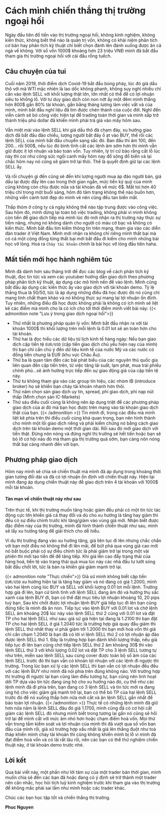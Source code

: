 # Cách mình chiến thắng thị trường ngoại hối


Ngày đầu tiên đổ tiền vào thị trường ngoại hối, không kinh nghiệm, không kiến thức, không biết thế nào là quản trị vốn, không có khái niệm phân tích cơ bản hay phân tích kỹ thuật chỉ biết chọn đánh lên đánh xuống được ăn cả ngả về không.
Với số vốn 1000$ khoảng hơn 23 triệu VNĐ mình đã bắt đầu tham gia thị trường ngoại hối với cái đầu rỗng tuếch.
<!--more-->

## Câu chuyện của tui
Cuối năm 2019, thời điểm dịch Covid-19 bắt đầu bùng pháy, lúc đó giá dầu thô với mã WTI mặc nhiên là lao dốc không phanh, không suy nghĩ nhiều chỉ cần vào lệnh SELL với khối lượng thật lớn, lớn nhất có thể để có lợi nhuận siêu to khổng lồ. Với tư duy giao dịch còn non nớt ấy một đêm mình thắng hơn 800$ gần 80% tài khoản, gần bằng tháng lương làm việc vất vả của mình, mình bắt đầu nghĩ liệu đã tìm được chén thánh của cuộc đời.
Nghĩ đến viễn cảnh sẽ bỏ công việc hiện tại để trading toàn thời gian và mình sắp trở thành triệu phú dollar đã khiến mình phải trả giá vào mấy hôm sau.

Vẫn miệt mài vào lệnh SELL khi giá dầu thô đã chạm đáy, xu hướng giao dịch đã bắt đầu đảo chiều, lượng người bắt đáy ồ ạt vào BUY, thế rồi các lệnh SELL của mình bắt đầu chuyển sang sắc đỏ. Ban đầu thì âm 100, đến 200... rồi 500$, nếu lúc đó bình tĩnh cắt các lệnh âm sớm hơn thì mình vẫn giữ được ít lợi nhuận và bảo toàn vốn.
Tuy nhiên, lý trí cứ bảo rằng cắt lỗ lúc này thì coi như công sức ngồi canh mấy hôm nay đổ sông đổ biển vả lại chắc hôm nay nó cũng sẽ giảm trở lại thôi. Thế là quyết định giữ lại các lệnh SELL ấy.

Và rồi chuyện gì đến cũng sẽ đến khi lượng người mua áp đảo người bán, giá dầu lại được đẩy lên cao trong thời gian ngắn, mức tiền ký quỹ của mình cũng không còn chịu được nữa và tài khoản đã về mức 6$. Mất toi hơn 40 triệu chỉ trong một buổi sáng, hôm đó tâm trạng không thể nào buồn hơn, những viễn cảnh tươi đẹp do mình vẽ nên cũng đều tan biến mất.

Thấp thỏm ở công ty cả ngày không thể nào tập trung được vào công việc.
Sau hôm đó, mình dừng lại toàn bộ việc trading, không phải vì mình không còn tiền để giao dịch tiếp mà mình lúc đó mới nhận ra thị trường này thực sự tiềm năng, nhưng nó không dành cho người có máu cờ bạc và không có kiến thức. Mình bắt đầu tìm kiếm thông tin trên mạng, tham gia vào các diễn đàn trader ở Việt Nam. Mình mới nhận ra không chỉ riêng mình thất bại mà có cả một cộng đồng từng thất bại mới bắt đầu đi kiếm cho mình những bài học vỡ lòng. Hoá ra `Cháy tài khoản` chính là bài học vỡ lòng đầu tiên haha.

## Mất tiền mới học hành nghiêm túc
Mình đã dành hơn sáu tháng trời để đọc các blog về cách phân tích kỹ thuật, đọc tin tức và xem các youtuber hướng dẫn giao dịch theo phương pháp phân tích kỹ thuật, áp dụng các mô hình nến để vào lệnh. Mình cũng bắt đầu áp dụng các kiến thức ấy vào giao dịch với tài khoản demo. Tỷ lệ thắng thua là 50/50, tức là áp dụng những điều đã học được đó nó cũng chỉ mang tính chất tham khảo và nó không thực sự mang lại lợi nhuận ổn định. Tuy nhiên, những điều đã học được không phải là không có ích mình sẽ liệt kê các điểm mà mình cho là có ích cho tới thời điểm mình viết bài này:
{{< admonition note "Lưu ý trong giao dịch ngoại hối">}}
- Thứ nhất là phương pháp quản lý vốn: Mình bắt đầu nhận ra với tài khoản 1000$ thì  khối lượng trên mỗi lệnh là 0.01 lot sẽ an toàn hơn cho tài khoản.
- Thứ hai là đọc hiểu các dữ liệu từ lịch kinh tế hàng ngày: Nếu bạn giao dịch cặp tiền tệ `EUR/USD` (cặp tiền giao dịch chủ yếu hiện nay của mình) thì bạn chỉ cần chú ý đến dữ liệu kinh tế của nước Mỹ và các nước có đồng tiền chung là EUR (khu vực Châu Âu).
- Thứ ba là quan tâm đến các bài phát biểu của các nguyên thủ quốc gia liên quan đến cặp tiền trên, từ việc tăng lãi suất, lạm phát, mua trái phiếu chính phủ...sẽ ảnh hưởng trực tiếp đến sự giao động giá của cặp tiền tệ này.
- Thứ tư không tham gia vào các group tín hiệu, các nhóm IB (introduce broker) họ sẽ khiến bạn cháy tài khoản nhanh hơn thôi.
- Thứ năm chọn sàn giao dịch uy tín, spread, phí giao dịch, phí nạp nút thấp (Mình chọn sàn IC-Markets)
- Thứ sáu điều cuối cùng là không nên áp dụng triệt để các phương pháp giao dịch của ai đó mà bạn học được trên mạng vào tài khoản giao dịch thật của bạn.
{{< /admonition >}}
Tin mình đi, trong các điều mà mình liệt kê phía trên thì điều cuối cùng khá quan trọng, bạn nên hình thành cho mình một lối giao dịch riêng và phải kiểm chứng nó bằng cách giao dịch trên tài khoản demo một thời gian dài. Rồi sau đó mới giao dịch với tiền thật. Đừng nôn nóng và đừng nghĩ thị trường sẽ hết tiền hoặc bạn sẽ bỏ lỡ cơ hội nào đó mà tham gia thị trường quá sớm, bạn càng nôn nóng thất bại càng nhanh đến với bạn.


## Phương pháp giao dịch
Hôm nay mình sẽ chia sẻ chiến thuật mà mình đã áp dụng trong khoảng thời gian tương đối dài và đã có lợi nhuận ổn định với chiến thuật này. Hiện tại mình đang áp dụng chiến thuật này để giao dịch trên 4 tài khoản với 1000$ mỗi tài khoản.

#### Tản mạn về chiến thuật này như sau
Trên thực tế, khi thị trường muốn tăng hoặc giảm đều phải có một tin tức tác động cực lớn khiến giá cả thay đổi và dù cho xu hướng là tăng hay giảm thì đều có sự điều chỉnh trước khi tăng/giảm vào vùng giá mới. Nhận biết được đặc điểm này của thị trường, mình đã hình thành chiến thuật như sau, mình sẽ lấy xu hướng tăng để giải thích cho dễ hiểu.

Ví dụ thị trường đang vào xu hướng tăng, giá liên tục đi lên nhưng chắc chắn với bạn một điều nó không thể đi lên mãi, để bứt phá qua vùng giá cao mới nó bắt buộc phải có sự điều chỉnh tức là phải giảm trở lại trong một vài phiên thì mới tạo tiền đề để tăng tiếp. Khi giá lên cao đẩy trạng thái của hàng hoá, tiền tệ vào trạng thái quá mua lúc này các nhà đầu tư lướt sóng bắt đầu chốt lời, tức là bán ra khiến giá giảm mạnh trở lại.

{{< admonition note "Thực chiến">}}
Giả sử mình không biết cặp tiền `EUR/USD` xu hướng hiện tại là tăng hay giảm và nó đang có giá 1.2000, mình vào hai lệnh cùng lúc BUY và SELL với khối lượng 0.01 lot mỗi lệnh. Trường hợp giá đi lên, bạn cứ bình tĩnh với lệnh SELL đang âm đó và hưởng thụ sắc xanh của lệnh BUY đi, bạn có thể đặt mục tiêu lợi nhuận khoảng 10, 20 pips tuỳ bạn. Sau khi chốt được lợi nhuận lệnh BUY giá tiếp tục đi lên bạn cũng đừng tiếc là mình đã ăn non. Tiếp tục vào lệnh BUY với 0.01 lot và chờ lệnh SELL âm khoảng 20$ lúc này vào lệnh SELL thứ 2 cũng với 0.01 lot và đặt TP cho hai lệnh SELL như sau: giả sử giá hiện tại đang là 1.2100 thì bạn đặt TP cho hai lệnh SELL ở giá 1.2040 tức là trường hợp giá quay đầu giảm thì lệnh SELL thứ nhất thay vì phải giảm tới 1.2000 thì bạn mới hoà vốn thì giá chỉ cần chạm 1.2040 là bạn đã có lời vì lệnh SELL thứ 2 có lợi nhuận áp đảo được lệnh SELL thứ 1.
Đây là trường hợp bạn đánh khối lượng thấp, nếu giá tiếp tục đi lên bạn cũng chờ tiếp lệnh SELL thứ 2 âm khoảng 30$ thì vào lệnh SELL thứ 3 với khối lượng 0.02 lot và đặt TP cho 3 lệnh SELL tương tự như trên, miễn sao lệnh SELL sau cùng cover được toàn bộ số âm của các lệnh SELL trước đó thì bạn vẫn có khoản lợi nhuận với các lệnh đi ngược thì trường. Trong lúc bạn xử lý các lệnh SELL thì bạn vẫn có lợi nhuận đều đều với các lệnh BUY như mình đã nói phía trên đúng không nào.
Với trường hợp thị trường đi ngược lại bạn cũng làm điều tương tự, bạn cũng nên linh hoạt dời TP dựa vào tin tức đang ủng hộ cho xu hướng nào đó, cụ thể như các lệnh mình đã đi phía trên, bạn đang có 3 lệnh SELL và tin tức mới ra đang ủng hộ cho việc giảm giá mạnh trở lại, bạn có thể bỏ TP của hai lệnh SELL trước đó để nó xuống thấp hơn nữa mới cắt và ăn lệnh SELL gần nhất để bảo toàn lợi nhuận.
{{< /admonition >}}
Thực tế có những lệnh mình đã giữ hơn nữa năm là lệnh SELL đâu đó giá 1.1700, mình cũng đã có cơ hội cắt giảm các lệnh SELL đó nhưng mình biết trong tương lai gần nó cũng sẽ hồi trở lại để mình cắt với mức âm nhỏ hơn hoặc chạm điểm hoà vốn. Mọi thứ vẫn trong tầm kiểm soát và lợi nhuận của mình thì đã vượt qua số vốn ban đầu của mình rồi, giả xử trường hợp xấu nhất là giá lên thẳng đuột như toà tháp khiến mình cháy tài khoản thì cũng không khiến mình bị lỗ vì mình đã đạt điểm hoà vốn và có lãi rất lâu rồi, nên các bạn có thể thử nghiệm chiến thuật này, ở tài khoản demo trước nhé.

## Lời kết
Qua bài viết này, một phần như lời tâm sự của một trader bán thời gian, mình muốn chia sẻ đến các bạn đã hoặc đang có ý định sẽ trở thành một trader nên cân nhắc, học hỏi tích luỹ kinh nghiệm trước khi tham gia vào thị trường để không mắc phải sai lầm như mình hoặc các trader khác.

Chúc các bạn học tập tốt và chiến thắng thị trường.

**Phuc Nguyen**

